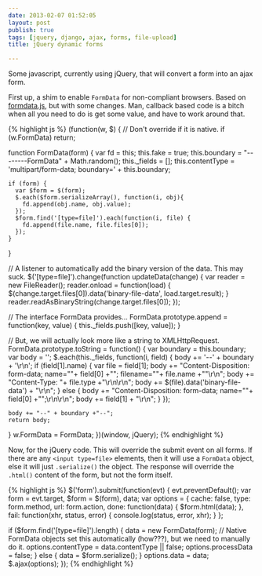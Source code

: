 ```yaml
---
date: 2013-02-07 01:52:05
layout: post
publish: true
tags: [jquery, django, ajax, forms, file-upload]
title: jQuery dynamic forms

---
```



Some javascript, currently using jQuery, that will convert a form into an ajax form.

First up, a shim to enable ``FormData`` for non-compliant browsers. Based on [formdata.js](https://github.com/francois2metz/html5-formdata/blob/master/formdata.js "FormData"), but with some changes. Man, callback based code is a bitch when all you need to do is get some value, and have to work around that.

{% highlight js %}
(function(w, $) {
  // Don't override if it is native.
  if (w.FormData)
    return;
      
  function FormData(form) {
    var fd = this;
    this.fake = true;
    this.boundary = "--------FormData" + Math.random();
    this._fields = [];
    this.contentType = 'multipart/form-data; boundary=' + this.boundary;
          
    if (form) {
      var $form = $(form);
      $.each($form.serializeArray(), function(i, obj){
        fd.append(obj.name, obj.value);
      });
      $form.find('[type=file]').each(function(i, file) {
        fd.append(file.name, file.files[0]);
      });
    }
  }
    
  // A listener to automatically add the binary version of the data. This may suck.
  $('[type=file]').change(function updateData(change) {
    var reader = new FileReader();
    reader.onload = function(load) {
      $(change.target.files[0]).data('binary-file-data', load.target.result);
    }
    reader.readAsBinaryString(change.target.files[0]);
  });
    
  // The interface FormData provides...
  FormData.prototype.append = function(key, value) {
    this._fields.push([key, value]);
  }
    
  // But, we will actually look more like a string to XMLHttpRequest.
  FormData.prototype.toString = function() {
    var boundary = this.boundary;
    var body = '';
    $.each(this._fields, function(i, field) {
      body += '--' + boundary + '\r\n';
      if (field[1].name) {
        var file = field[1];
        body += "Content-Disposition: form-data; name=\""+ field[0] +"\"; filename=\""+ file.name +"\"\r\n";
        body += "Content-Type: "+ file.type +"\r\n\r\n";
        body += $(file).data('binary-file-data') + "\r\n";
      } else {
        body += "Content-Disposition: form-data; name=\""+ field[0] +"\";\r\n\r\n";
        body += field[1] + "\r\n";
      }
    });
          
    body += "--" + boundary +"--";
    return body;
  }
  w.FormData = FormData;
})(window, jQuery);
{% endhighlight %}

Now, for the jQuery code. This will override the submit event on all forms. If there are any ``<input type=file>`` elements, then it will use a ``FormData`` object, else it will just ``.serialize()`` the object. The response will override the ``.html()`` content of the form, but not the form itself.

{% highlight js %}
$('form').submit(function(evt) {
  evt.preventDefault();
  var form = evt.target, $form = $(form), data;
  var options = {
    cache: false,
    type: form.method,
    url: form.action,
    done: function(data) {
      $form.html(data);
    },
    fail: function(xhr, status, error) {
      console.log(status, error, xhr);
    }
  };
    
  if ($form.find('[type=file]').length) {
    data = new FormData(form);
    // Native FormData objects set this automatically (how???), but we need to manually do it.
    options.contentType = data.contentType || false;
    options.processData = false;
  } else {
    data = $form.serialize();
  }
  options.data = data;
  $.ajax(options);
});
{% endhighlight %}